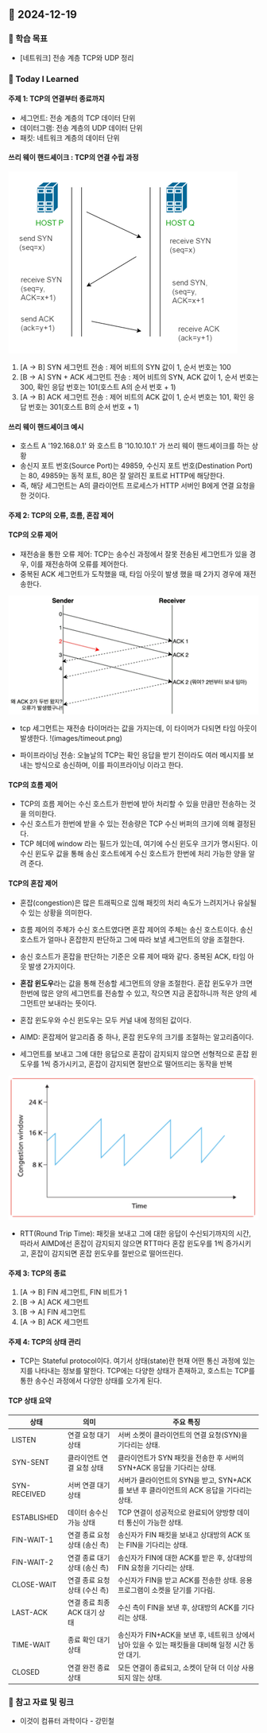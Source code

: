 ## 📆 2024-12-19

### 🔔 학습 목표

- [네트워크] 전송 계층 TCP와 UDP 정리

### 🚀 Today I Learned

#### 주제 1: TCP의 연결부터 종료까지

- 세그먼트: 전송 계층의 TCP 데이터 단위
- 데이터그램: 전송 계층의 UDP 데이터 단위
- 패킷: 네트워크 계층의 데이터 단위

#### 쓰리 웨이 핸드셰이크 : TCP의 연결 수립 과정

![](images/3-way.png)

1. [A -> B] SYN 세그먼트 전송 : 제어 비트의 SYN 값이 1, 순서 번호는 100
2. [B -> A] SYN + ACK 세그먼트 전송 : 제어 비트의 SYN, ACK 값이 1, 순서 번호는 300, 확인 응답 번호는 101(호스트 A의 순서 번호 + 1)
3. [A -> B] ACK 세그먼트 전송 : 제어 비트의 ACK 값이 1, 순서 번호는 101, 확인 응답 번호는 301(호스트 B의 순서 번호 + 1)

#### 쓰리 웨이 핸드셰이크 예시

- 호스트 A '192.168.0.1' 와 호스트 B '10.10.10.1' 가 쓰리 웨이 핸드셰이크를 하는 상황
- 송신지 포트 번호(Source Port)는 49859, 수신지 포트 번호(Destination Port)는 80, 49859는 동적 포트, 80은 잘 알려진 포트로 HTTP에 해당한다.
- 즉, 해당 세그먼트는 A의 클라이언트 프로세스가 HTTP 서버인 B에게 연결 요청을 한 것이다.

#### 주제 2: TCP의 오류, 흐름, 혼잡 제어

#### TCP의 오류 제어

- 재전송을 통한 오류 제어: TCP는 송수신 과정에서 잘못 전송된 세그먼트가 있을 경우, 이를 재전송하여 오류를 제어한다.
- 중복된 ACK 세그먼트가 도착했을 때, 타임 아웃이 발생 했을 때 2가지 경우에 재전송한다.

![](images/재전송.png)

- tcp 세그먼트는 재전송 타이머라는 값을 가지는데, 이 타이머가 다되면 타임 아웃이 발생한다.
  !(images/timeout.png)

- 파이프라이닝 전송: 오늘날의 TCP는 확인 응답을 받기 전이라도 여러 메시지를 보내는 방식으로 송신하며, 이를 파이프라이닝 이라고 한다.

#### TCP의 흐름 제어

- TCP의 흐름 제어는 수신 호스트가 한번에 받아 처리할 수 있을 만큼만 전송하는 것을 의미한다.
- 수신 호스트가 한번에 받을 수 있는 전송량은 TCP 수신 버퍼의 크기에 의해 결정된다.
- TCP 헤더에 window 라는 필드가 있는데, 여기에 수신 윈도우 크기가 명시된다. 이 수신 윈도우 값을 통해 송신 호스트에게 수신 호스트가 한번에 처리 가능한 양을 알려 준다.

#### TCP의 혼잡 제어

- 혼잡(congestion)은 많은 트래픽으로 읺해 패킷의 처리 속도가 느려지거나 유실될 수 있는 상황을 의미한다.
- 흐름 제어의 주체가 수신 호스트였다면 혼잡 제어의 주체는 송신 호스트이다. 송신 호스트가 얼마나 혼잡한지 판단하고 그에 따라 보낼 세그먼트의 양을 조절한다.
- 송신 호스트가 혼잡을 판단하는 기준은 오류 제어 때와 같다. 중복된 ACK, 타임 아웃 발생 2가지이다.
- <b>혼잡 윈도우</b>라는 값을 통해 전송할 세그먼트의 양을 조절한다. 혼잡 윈도우가 크면 한번에 많은 양의 세그먼트를 전송할 수 있고, 작으면 지금 혼잡하니까 적은 양의 세그먼트만 보내라는 뜻이다.
- 혼잡 윈도우와 수신 윈도우는 모두 커널 내에 정의된 값이다.

- AIMD: 혼잡제어 알고리즘 중 하나, 혼잡 윈도우의 크기를 조절하는 알고리즘이다.
- 세그먼트를 보내고 그에 대한 응답으로 혼잡이 감지되지 않으면 선형적으로 혼잡 윈도우를 1씩 증가시키고, 혼잡이 감지되면 절반으로 떨어뜨리는 동작을 반복

![](images/AIMD.png)

- RTT(Round Trip Time): 패킷을 보내고 그에 대한 응답이 수신되기까지의 시간, 따라서 AIMD에선 혼잡이 감지되지 않으면 RTT마다 혼잡 윈도우를 1씩 증가시키고, 혼잡이 감지되면 혼잡 윈도우를 절반으로 떨어뜨린다.

#### 주제 3: TCP의 종료

1. [A -> B] FIN 세그먼트, FIN 비트가 1
2. [B -> A] ACK 세그먼트
3. [B -> A] FIN 세그먼트
4. [A -> B] ACK 세그먼트

#### 주제 4: TCP의 상태 관리

- TCP는 Stateful protocol이다. 여기서 상태(state)란 현재 어떤 통신 과정에 있는지를 나타내는 정보를 말한다. TCP에는 다양한 상태가 존재하고, 호스트는 TCP를 통한 송수신 과정에서 다양한 상태를 오가게 된다.

#### TCP 상태 요약

| 상태         | 의미                          | 주요 특징                                                                                          |
| ------------ | ----------------------------- | -------------------------------------------------------------------------------------------------- |
| LISTEN       | 연결 요청 대기 상태           | 서버 소켓이 클라이언트의 연결 요청(SYN)을 기다리는 상태.                                           |
| SYN-SENT     | 클라이언트 연결 요청 상태     | 클라이언트가 SYN 패킷을 전송한 후 서버의 SYN+ACK 응답을 기다리는 상태.                             |
| SYN-RECEIVED | 서버 연결 대기 상태           | 서버가 클라이언트의 SYN을 받고, SYN+ACK를 보낸 후 클라이언트의 ACK 응답을 기다리는 상태.           |
| ESTABLISHED  | 데이터 송수신 가능 상태       | TCP 연결이 성공적으로 완료되어 양방향 데이터 통신이 가능한 상태.                                   |
| FIN-WAIT-1   | 연결 종료 요청 상태 (송신 측) | 송신자가 FIN 패킷을 보내고 상대방의 ACK 또는 FIN을 기다리는 상태.                                  |
| FIN-WAIT-2   | 연결 종료 대기 상태 (송신 측) | 송신자가 FIN에 대한 ACK를 받은 후, 상대방의 FIN 요청을 기다리는 상태.                              |
| CLOSE-WAIT   | 연결 종료 요청 상태 (수신 측) | 수신자가 FIN을 받고 ACK를 전송한 상태. 응용 프로그램이 소켓을 닫기를 기다림.                       |
| LAST-ACK     | 연결 종료 최종 ACK 대기 상태  | 수신 측이 FIN을 보낸 후, 상대방의 ACK를 기다리는 상태.                                             |
| TIME-WAIT    | 종료 확인 대기 상태           | 송신자가 FIN+ACK을 보낸 후, 네트워크 상에서 남아 있을 수 있는 패킷들을 대비해 일정 시간 동안 대기. |
| CLOSED       | 연결 완전 종료 상태           | 모든 연결이 종료되고, 소켓이 닫혀 더 이상 사용되지 않는 상태.                                      |

### 📰 참고 자료 및 링크

- 이것이 컴퓨터 과학이다 - 강민철
